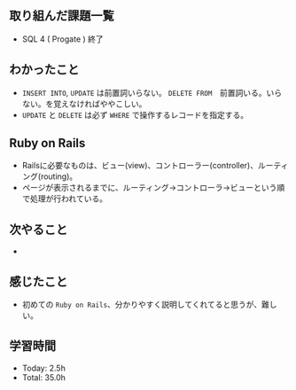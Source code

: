 ## 取り組んだ課題一覧
- SQL 4 ( Progate ) 終了
## わかったこと
- ```INSERT INTO```, ```UPDATE``` は前置詞いらない。 ```DELETE FROM```　前置詞いる。いらない。を覚えなければややこしい。
- ```UPDATE``` と ```DELETE``` は必ず ```WHERE``` で操作するレコードを指定する。
## Ruby on Rails
- Railsに必要なものは、ビュー(view)、コントローラー(controller)、ルーティング(routing)。
- ページが表示されるまでに、ルーティング→コントローラ→ビューという順で処理が行われている。
## 次やること
- 
## 感じたこと
- 初めての ```Ruby on Rails```、分かりやすく説明してくれてると思うが、難しい。
## 学習時間
- Today: 2.5h
- Total: 35.0h

